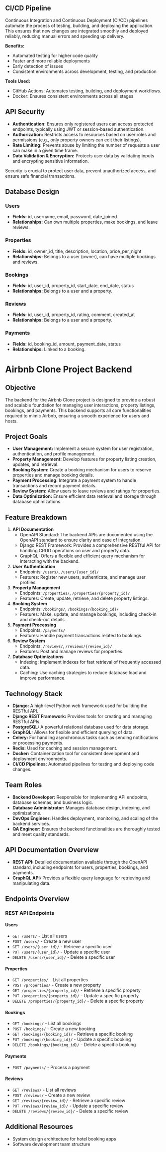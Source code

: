 ## CI/CD Pipeline

Continuous Integration and Continuous Deployment (CI/CD) pipelines automate the process of testing, building, and deploying the application. This ensures that new changes are integrated smoothly and deployed reliably, reducing manual errors and speeding up delivery.

**Benefits:**
- Automated testing for higher code quality
- Faster and more reliable deployments
- Early detection of issues
- Consistent environments across development, testing, and production

**Tools Used:**
- GitHub Actions: Automates testing, building, and deployment workflows.
- Docker: Ensures consistent environments across all stages.
## API Security

- **Authentication:** Ensures only registered users can access protected endpoints, typically using JWT or session-based authentication.
- **Authorization:** Restricts access to resources based on user roles and permissions (e.g., only property owners can edit their listings).
- **Rate Limiting:** Prevents abuse by limiting the number of requests a user can make in a given time frame.
- **Data Validation & Encryption:** Protects user data by validating inputs and encrypting sensitive information.

Security is crucial to protect user data, prevent unauthorized access, and ensure safe financial transactions.
## Database Design

### Users
- **Fields:** id, username, email, password, date_joined
- **Relationships:** Can own multiple properties, make bookings, and leave reviews.

### Properties
- **Fields:** id, owner_id, title, description, location, price_per_night
- **Relationships:** Belongs to a user (owner), can have multiple bookings and reviews.

### Bookings
- **Fields:** id, user_id, property_id, start_date, end_date, status
- **Relationships:** Belongs to a user and a property.

### Reviews
- **Fields:** id, user_id, property_id, rating, comment, created_at
- **Relationships:** Belongs to a user and a property.

### Payments
- **Fields:** id, booking_id, amount, payment_date, status
- **Relationships:** Linked to a booking.

# Airbnb Clone Project Backend

## Objective
The backend for the Airbnb Clone project is designed to provide a robust and scalable foundation for managing user interactions, property listings, bookings, and payments. This backend supports all core functionalities required to mimic Airbnb, ensuring a smooth experience for users and hosts.

## Project Goals
- **User Management:** Implement a secure system for user registration, authentication, and profile management.
- **Property Management:** Develop features for property listing creation, updates, and retrieval.
- **Booking System:** Create a booking mechanism for users to reserve properties and manage booking details.
- **Payment Processing:** Integrate a payment system to handle transactions and record payment details.
- **Review System:** Allow users to leave reviews and ratings for properties.
- **Data Optimization:** Ensure efficient data retrieval and storage through database optimizations.

## Feature Breakdown
1. **API Documentation**
	- OpenAPI Standard: The backend APIs are documented using the OpenAPI standard to ensure clarity and ease of integration.
	- Django REST Framework: Provides a comprehensive RESTful API for handling CRUD operations on user and property data.
	- GraphQL: Offers a flexible and efficient query mechanism for interacting with the backend.
2. **User Authentication**
	- Endpoints: `/users/`, `/users/{user_id}/`
	- Features: Register new users, authenticate, and manage user profiles.
3. **Property Management**
	- Endpoints: `/properties/`, `/properties/{property_id}/`
	- Features: Create, update, retrieve, and delete property listings.
4. **Booking System**
	- Endpoints: `/bookings/`, `/bookings/{booking_id}/`
	- Features: Make, update, and manage bookings, including check-in and check-out details.
5. **Payment Processing**
	- Endpoints: `/payments/`
	- Features: Handle payment transactions related to bookings.
6. **Review System**
	- Endpoints: `/reviews/`, `/reviews/{review_id}/`
	- Features: Post and manage reviews for properties.
7. **Database Optimizations**
	- Indexing: Implement indexes for fast retrieval of frequently accessed data.
	- Caching: Use caching strategies to reduce database load and improve performance.

## Technology Stack
- **Django:** A high-level Python web framework used for building the RESTful API.
- **Django REST Framework:** Provides tools for creating and managing RESTful APIs.
- **PostgreSQL:** A powerful relational database used for data storage.
- **GraphQL:** Allows for flexible and efficient querying of data.
- **Celery:** For handling asynchronous tasks such as sending notifications or processing payments.
- **Redis:** Used for caching and session management.
- **Docker:** Containerization tool for consistent development and deployment environments.
- **CI/CD Pipelines:** Automated pipelines for testing and deploying code changes.

## Team Roles
- **Backend Developer:** Responsible for implementing API endpoints, database schemas, and business logic.
- **Database Administrator:** Manages database design, indexing, and optimizations.
- **DevOps Engineer:** Handles deployment, monitoring, and scaling of the backend services.
- **QA Engineer:** Ensures the backend functionalities are thoroughly tested and meet quality standards.

## API Documentation Overview
- **REST API:** Detailed documentation available through the OpenAPI standard, including endpoints for users, properties, bookings, and payments.
- **GraphQL API:** Provides a flexible query language for retrieving and manipulating data.

## Endpoints Overview
### REST API Endpoints
#### Users
- `GET /users/` - List all users
- `POST /users/` - Create a new user
- `GET /users/{user_id}/` - Retrieve a specific user
- `PUT /users/{user_id}/` - Update a specific user
- `DELETE /users/{user_id}/` - Delete a specific user
#### Properties
- `GET /properties/` - List all properties
- `POST /properties/` - Create a new property
- `GET /properties/{property_id}/` - Retrieve a specific property
- `PUT /properties/{property_id}/` - Update a specific property
- `DELETE /properties/{property_id}/` - Delete a specific property
#### Bookings
- `GET /bookings/` - List all bookings
- `POST /bookings/` - Create a new booking
- `GET /bookings/{booking_id}/` - Retrieve a specific booking
- `PUT /bookings/{booking_id}/` - Update a specific booking
- `DELETE /bookings/{booking_id}/` - Delete a specific booking
#### Payments
- `POST /payments/` - Process a payment
#### Reviews
- `GET /reviews/` - List all reviews
- `POST /reviews/` - Create a new review
- `GET /reviews/{review_id}/` - Retrieve a specific review
- `PUT /reviews/{review_id}/` - Update a specific review
- `DELETE /reviews/{review_id}/` - Delete a specific review

## Additional Resources
- System design architecture for hotel booking apps
- Software development team structure
